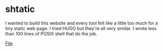 # shtatic

I wanted to build this website and every tool felt like a little too much for a tiny static web page. I tried HUGO but they're all very similar. I wrote less than 100 lines of POSIX shell that do the job.

[File](https://github.com/pablos123/environment/tree/main/bin/shtatic)
